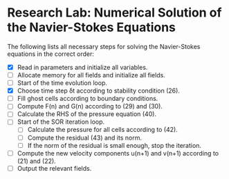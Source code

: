 # Research Lab: Numerical Solution of the Navier-Stokes Equations

The following lists all necessary steps for solving the Navier-Stokes equations in the correct order:
- [x] Read in parameters and initialize all variables.
- [ ] Allocate memory for all fields and initialize all fields.
- [ ] Start of the time evolution loop.
- [x] Choose time step δt according to stability condition (26).
- [ ] Fill ghost cells according to boundary conditions.
- [ ] Compute F(n) and G(n) according to (29) and (30).
- [ ] Calculate the RHS of the pressure equation (40).
- [ ] Start of the SOR iteration loop.
  - [ ] Calculate the pressure for all cells according to (42).
  - [ ] Compute the residual (43) and its norm.
  - [ ] If the norm of the residual is small enough, stop the iteration.
- [ ] Compute the new velocity components u(n+1) and v(n+1) according to (21) and (22).
- [ ] Output the relevant fields.
